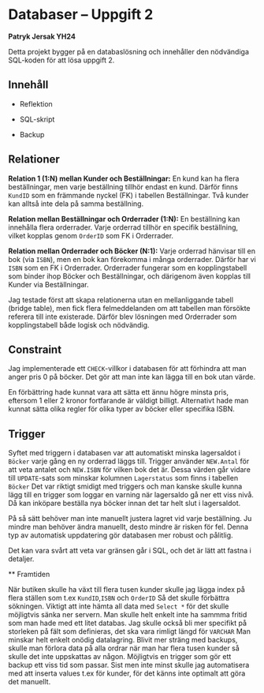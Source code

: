 # Databaser – Uppgift 2
**Patryk Jersak YH24**

Detta projekt bygger på en databaslösning och innehåller den nödvändiga SQL-koden för att lösa uppgift 2.

## Innehåll

- Reflektion

- SQL-skript

- Backup


## Relationer

**Relation 1 (1:N) mellan Kunder och Beställningar:**
En kund kan ha flera beställningar, men varje beställning tillhör endast en kund. Därför finns `KundID` som en främmande nyckel (FK) i tabellen Beställningar. Två kunder kan alltså inte dela på samma beställning.

**Relation mellan Beställningar och Orderrader (1:N):**
En beställning kan innehålla flera orderrader. Varje orderrad tillhör en specifik beställning, vilket kopplas genom `OrderID` som FK i Orderrader.

**Relation mellan Orderrader och Böcker (N:1):**
Varje orderrad hänvisar till en bok (via `ISBN`), men en bok kan förekomma i många orderrader. Därför har vi `ISBN` som en FK i Orderrader.
Orderrader fungerar som en kopplingstabell som binder ihop Böcker och Beställningar, och därigenom även kopplas till Kunder via Beställningar.

Jag testade först att skapa relationerna utan en mellanliggande tabell (bridge table), men fick flera felmeddelanden om att tabellen man försökte referera till inte existerade. Därför blev lösningen med Orderrader som kopplingstabell både logisk och nödvändig.

## Constraint

Jag implementerade ett `CHECK`-villkor i databasen för att förhindra att man anger pris 0 på böcker. Det gör att man inte kan lägga till en bok utan värde.


En förbättring hade kunnat vara att sätta ett ännu högre minsta pris, eftersom 1 eller 2 kronor fortfarande är väldigt billigt. Alternativt hade man kunnat sätta olika regler för olika typer av böcker eller specifika ISBN.

## Trigger
Syftet med triggern i databasen var att automatiskt minska lagersaldot i `Böcker` varje gång en ny orderrad läggs till. 
Trigger använder `NEW.Antal` för att veta antalet och `NEW.ISBN` för vilken bok det är. Dessa värden går vidare till `UPDATE`-sats som minskar kolumnen `Lagerstatus` som finns i tabellen `Böcker`
Det var riktigt smidigt med triggers och man kanske skulle kunna lägg till en trigger som loggar en varning när lagersaldo gå ner ett viss nivå. 
Då kan inköpare beställa nya böcker innan det tar helt slut i lagersaldot. 

På så sätt behöver man inte manuellt justera lagret vid varje beställning.
Ju mindre man behöver ändra manuellt, desto mindre är risken för fel. Denna typ av automatisk uppdatering gör databasen mer robust och pålitlig.


Det kan vara svårt att veta var gränsen går i SQL, och det är lätt att fastna i detaljer.


** Framtiden 

När butiken skulle ha växt till flera tusen kunder skulle jag lägga index på flera ställen som t.ex `KundID`,`ISBN` och `OrderID` Så det skulle förbättra sökningen. 
Viktigt att inte hämta all data med `Select *` för det skulle möjligtvis sänka ner servern. Man skulle helt enkelt inte ha sammma fritid som man hade med ett litet databas.
Jag skulle också bli mer specifikt på storleken på fält som definieras, det ska vara rimligt längd för `VARCHAR` Man minskar helt enkelt onödig datalagring. 
Blivit mer sträng med backups, skulle man förlora data på alla ordrar när man har flera tusen kunder så skulle det inte uppskattas av någon. Möjligtvis en trigger som gör ett backup ett viss tid som passar. 
Sist men inte minst skulle jag automatisera med att inserta values t.ex för kunder, för det känns inte optimalt att göra det manuellt. 



